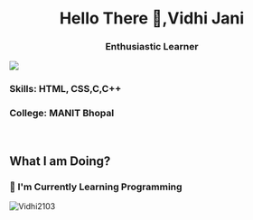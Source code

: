 
<h1 align="center">Hello There 🤙,Vidhi Jani </h1>

<h3 align="center"> Enthusiastic Learner </h3>


![](https://raw.githubusercontent.com/halfrost/halfrost/master/icons/header_.png)


<p align="center"> </p>

<h3> Skills: HTML, CSS,C,C++</h3>

<h3> College: MANIT Bhopal </h3> <br />

<h2 align="left"> What I am Doing? </h2>

<h3>📑 I'm Currently Learning Programming</h3>


<p align="left"> <img src="https://github-readme-stats.vercel.app/api?username=Vidhi2103&show_icons=true&locale=en" alt="Vidhi2103" ></p>
